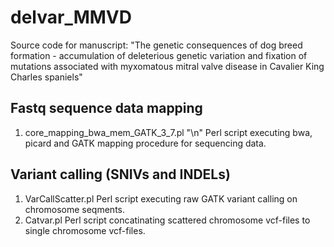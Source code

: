 # delvar_MMVD
Source code for manuscript: "The genetic consequences of dog breed formation - accumulation of deleterious genetic variation and fixation of mutations associated with myxomatous mitral valve disease in Cavalier King Charles spaniels"

## Fastq sequence data mapping
1. core_mapping_bwa_mem_GATK_3_7.pl "\n"
Perl script executing bwa, picard and GATK mapping procedure for sequencing data.

## Variant calling (SNIVs and INDELs)
1. VarCallScatter.pl
Perl script executing raw GATK variant calling on chromosome seqments.
2. Catvar.pl
Perl script concatinating scattered chromosome vcf-files to single chromosome vcf-files. 
